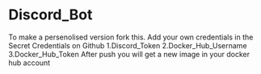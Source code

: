 # Discord_Bot

To make a persenolised version fork this.
Add your own credentials in the Secret Credentials on Github
1.Discord_Token
2.Docker_Hub_Username
3.Docker_Hub_Token
After push you will get a new image in your docker hub account
